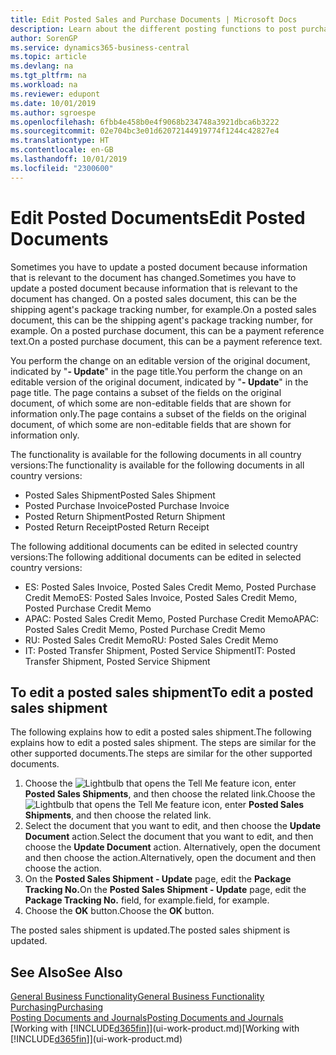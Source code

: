 ```yaml
---
title: Edit Posted Sales and Purchase Documents | Microsoft Docs
description: Learn about the different posting functions to post purchase documents, and how you can update posted documents.
author: SorenGP
ms.service: dynamics365-business-central
ms.topic: article
ms.devlang: na
ms.tgt_pltfrm: na
ms.workload: na
ms.reviewer: edupont
ms.date: 10/01/2019
ms.author: sgroespe
ms.openlocfilehash: 6fbb4e458b0e4f9068b234748a3921dbca6b3222
ms.sourcegitcommit: 02e704bc3e01d62072144919774f1244c42827e4
ms.translationtype: HT
ms.contentlocale: en-GB
ms.lasthandoff: 10/01/2019
ms.locfileid: "2300600"
---
```

# <a name="edit-posted-documents"></a><span data-ttu-id="3e1dd-103">Edit Posted Documents</span><span class="sxs-lookup"><span data-stu-id="3e1dd-103">Edit Posted Documents</span></span>
<span data-ttu-id="3e1dd-104">Sometimes you have to update a posted document because information that is relevant to the document has changed.</span><span class="sxs-lookup"><span data-stu-id="3e1dd-104">Sometimes you have to update a posted document because information that is relevant to the document has changed.</span></span> <span data-ttu-id="3e1dd-105">On a posted sales document, this can be the shipping agent's package tracking number, for example.</span><span class="sxs-lookup"><span data-stu-id="3e1dd-105">On a posted sales document, this can be the shipping agent's package tracking number, for example.</span></span> <span data-ttu-id="3e1dd-106">On a posted purchase document, this can be a payment reference text.</span><span class="sxs-lookup"><span data-stu-id="3e1dd-106">On a posted purchase document, this can be a payment reference text.</span></span>

<span data-ttu-id="3e1dd-107">You perform the change on an editable version of the original document, indicated by "**- Update**" in the page title.</span><span class="sxs-lookup"><span data-stu-id="3e1dd-107">You perform the change on an editable version of the original document, indicated by "**- Update**" in the page title.</span></span> <span data-ttu-id="3e1dd-108">The page contains a subset of the fields on the original document, of which some are non-editable fields that are shown for information only.</span><span class="sxs-lookup"><span data-stu-id="3e1dd-108">The page contains a subset of the fields on the original document, of which some are non-editable fields that are shown for information only.</span></span>

<span data-ttu-id="3e1dd-109">The functionality is available for the following documents in all country versions:</span><span class="sxs-lookup"><span data-stu-id="3e1dd-109">The functionality is available for the following documents in all country versions:</span></span>
- <span data-ttu-id="3e1dd-110">Posted Sales Shipment</span><span class="sxs-lookup"><span data-stu-id="3e1dd-110">Posted Sales Shipment</span></span>
- <span data-ttu-id="3e1dd-111">Posted Purchase Invoice</span><span class="sxs-lookup"><span data-stu-id="3e1dd-111">Posted Purchase Invoice</span></span>
- <span data-ttu-id="3e1dd-112">Posted Return Shipment</span><span class="sxs-lookup"><span data-stu-id="3e1dd-112">Posted Return Shipment</span></span>
- <span data-ttu-id="3e1dd-113">Posted Return Receipt</span><span class="sxs-lookup"><span data-stu-id="3e1dd-113">Posted Return Receipt</span></span>

<span data-ttu-id="3e1dd-114">The following additional documents can be edited in selected country versions:</span><span class="sxs-lookup"><span data-stu-id="3e1dd-114">The following additional documents can be edited in selected country versions:</span></span>
- <span data-ttu-id="3e1dd-115">ES: Posted Sales Invoice, Posted Sales Credit Memo, Posted Purchase Credit Memo</span><span class="sxs-lookup"><span data-stu-id="3e1dd-115">ES: Posted Sales Invoice, Posted Sales Credit Memo, Posted Purchase Credit Memo</span></span>
- <span data-ttu-id="3e1dd-116">APAC: Posted Sales Credit Memo, Posted Purchase Credit Memo</span><span class="sxs-lookup"><span data-stu-id="3e1dd-116">APAC: Posted Sales Credit Memo, Posted Purchase Credit Memo</span></span>
- <span data-ttu-id="3e1dd-117">RU: Posted Sales Credit Memo</span><span class="sxs-lookup"><span data-stu-id="3e1dd-117">RU: Posted Sales Credit Memo</span></span>
- <span data-ttu-id="3e1dd-118">IT: Posted Transfer Shipment, Posted Service Shipment</span><span class="sxs-lookup"><span data-stu-id="3e1dd-118">IT: Posted Transfer Shipment, Posted Service Shipment</span></span>

## <a name="to-edit-a-posted-sales-shipment"></a><span data-ttu-id="3e1dd-119">To edit a posted sales shipment</span><span class="sxs-lookup"><span data-stu-id="3e1dd-119">To edit a posted sales shipment</span></span>
<span data-ttu-id="3e1dd-120">The following explains how to edit a posted sales shipment.</span><span class="sxs-lookup"><span data-stu-id="3e1dd-120">The following explains how to edit a posted sales shipment.</span></span> <span data-ttu-id="3e1dd-121">The steps are similar for the other supported documents.</span><span class="sxs-lookup"><span data-stu-id="3e1dd-121">The steps are similar for the other supported documents.</span></span>

1. <span data-ttu-id="3e1dd-122">Choose the ![Lightbulb that opens the Tell Me feature](media/ui-search/search_small.png "Tell me what you want to do") icon, enter **Posted Sales Shipments**, and then choose the related link.</span><span class="sxs-lookup"><span data-stu-id="3e1dd-122">Choose the ![Lightbulb that opens the Tell Me feature](media/ui-search/search_small.png "Tell me what you want to do") icon, enter **Posted Sales Shipments**, and then choose the related link.</span></span>
2. <span data-ttu-id="3e1dd-123">Select the document that you want to edit, and then choose the **Update Document** action.</span><span class="sxs-lookup"><span data-stu-id="3e1dd-123">Select the document that you want to edit, and then choose the **Update Document** action.</span></span> <span data-ttu-id="3e1dd-124">Alternatively, open the document and then choose the action.</span><span class="sxs-lookup"><span data-stu-id="3e1dd-124">Alternatively, open the document and then choose the action.</span></span>
3. <span data-ttu-id="3e1dd-125">On the **Posted Sales Shipment - Update** page, edit the **Package Tracking No.**</span><span class="sxs-lookup"><span data-stu-id="3e1dd-125">On the **Posted Sales Shipment - Update** page, edit the **Package Tracking No.**</span></span> <span data-ttu-id="3e1dd-126">field, for example.</span><span class="sxs-lookup"><span data-stu-id="3e1dd-126">field, for example.</span></span>
4. <span data-ttu-id="3e1dd-127">Choose the **OK** button.</span><span class="sxs-lookup"><span data-stu-id="3e1dd-127">Choose the **OK** button.</span></span>

<span data-ttu-id="3e1dd-128">The posted sales shipment is updated.</span><span class="sxs-lookup"><span data-stu-id="3e1dd-128">The posted sales shipment is updated.</span></span>

## <a name="see-also"></a><span data-ttu-id="3e1dd-129">See Also</span><span class="sxs-lookup"><span data-stu-id="3e1dd-129">See Also</span></span>
[<span data-ttu-id="3e1dd-130">General Business Functionality</span><span class="sxs-lookup"><span data-stu-id="3e1dd-130">General Business Functionality</span></span>](ui-across-business-areas.md)  
[<span data-ttu-id="3e1dd-131">Purchasing</span><span class="sxs-lookup"><span data-stu-id="3e1dd-131">Purchasing</span></span>](purchasing-manage-purchasing.md)  
[<span data-ttu-id="3e1dd-132">Posting Documents and Journals</span><span class="sxs-lookup"><span data-stu-id="3e1dd-132">Posting Documents and Journals</span></span>](ui-post-documents-journals.md)  
<span data-ttu-id="3e1dd-133">[Working with [!INCLUDE[d365fin](includes/d365fin_md.md)]](ui-work-product.md)</span><span class="sxs-lookup"><span data-stu-id="3e1dd-133">[Working with [!INCLUDE[d365fin](includes/d365fin_md.md)]](ui-work-product.md)</span></span>
